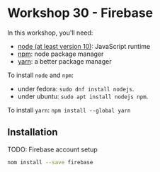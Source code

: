 # Workshop 30 - Firebase

In this workshop, you'll need:

- [node (at least version 10)](https://github.com/nodejs/node): JavaScript runtime
- [npm](https://www.npmjs.com/): node package manager
- [yarn](https://yarnpkg.com/): a better package manager

To install `node` and `npm`:
- under fedora: `sudo dnf install nodejs`.
- under ubuntu: `sudo apt install nodejs npm`.

To install `yarn`: `npm install --global yarn`

## Installation
TODO: Firebase account setup

```bash
nom install --save firebase
```